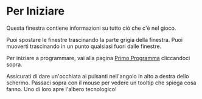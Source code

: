 # Per Iniziare
Questa finestra contiene informazioni su tutto ciò che c'è nel gioco.

Puoi spostare le finestre trascinando la parte grigia della finestra.
Puoi muoverti trascinando in un punto qualsiasi fuori dalle finestre.

Per iniziare a programmare, vai alla pagina [Primo Programma](docs/first_program.md) cliccandoci sopra.

Assicurati di dare un'occhiata ai pulsanti nell'angolo in alto a destra dello schermo. Passaci sopra con il mouse per vedere un tooltip che spiega cosa fanno. Uno di loro apre l'albero tecnologico!